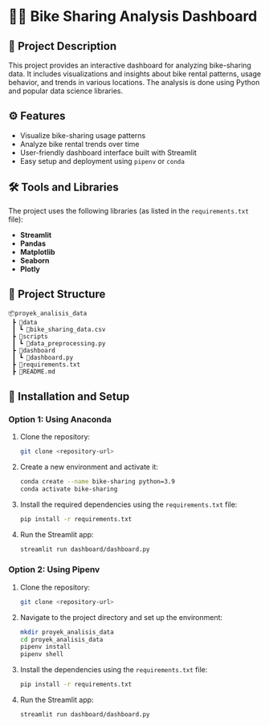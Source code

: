 
# 🚴‍♂️ Bike Sharing Analysis Dashboard

## 📄 Project Description
This project provides an interactive dashboard for analyzing bike-sharing data. It includes visualizations and insights about bike rental patterns, usage behavior, and trends in various locations. The analysis is done using Python and popular data science libraries.

## ⚙️ Features
- Visualize bike-sharing usage patterns
- Analyze bike rental trends over time
- User-friendly dashboard interface built with Streamlit
- Easy setup and deployment using `pipenv` or `conda`

## 🛠️ Tools and Libraries
The project uses the following libraries (as listed in the `requirements.txt` file):
- **Streamlit**
- **Pandas**
- **Matplotlib**
- **Seaborn**
- **Plotly**

## 📂 Project Structure
```
📦proyek_analisis_data
 ┣ 📂data
 ┃ ┗ 📄bike_sharing_data.csv
 ┣ 📂scripts
 ┃ ┗ 📄data_preprocessing.py
 ┣ 📂dashboard
 ┃ ┗ 📄dashboard.py
 ┣ 📄requirements.txt
 ┣ 📄README.md
```

## 🚀 Installation and Setup

### Option 1: Using Anaconda
1. Clone the repository:
    ```bash
    git clone <repository-url>
    ```
2. Create a new environment and activate it:
    ```bash
    conda create --name bike-sharing python=3.9
    conda activate bike-sharing
    ```
3. Install the required dependencies using the `requirements.txt` file:
    ```bash
    pip install -r requirements.txt
    ```
4. Run the Streamlit app:
    ```bash
    streamlit run dashboard/dashboard.py
    ```

### Option 2: Using Pipenv
1. Clone the repository:
    ```bash
    git clone <repository-url>
    ```
2. Navigate to the project directory and set up the environment:
    ```bash
    mkdir proyek_analisis_data
    cd proyek_analisis_data
    pipenv install
    pipenv shell
    ```
3. Install the dependencies using the `requirements.txt` file:
    ```bash
    pip install -r requirements.txt
    ```
4. Run the Streamlit app:
    ```bash
    streamlit run dashboard/dashboard.py
    ```
